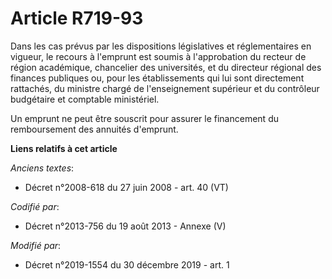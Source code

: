 # Article R719-93

Dans les cas prévus par les dispositions législatives et réglementaires en vigueur, le recours à l'emprunt est soumis à
l'approbation du recteur de région académique, chancelier des universités, et du directeur régional des finances publiques
ou, pour les établissements qui lui sont directement rattachés, du ministre chargé de l'enseignement supérieur et du
contrôleur budgétaire et comptable ministériel.

Un emprunt ne peut être souscrit pour assurer le financement du remboursement des annuités d'emprunt.

**Liens relatifs à cet article**

_Anciens textes_:

  - Décret n°2008-618 du 27 juin 2008 - art. 40 (VT)

_Codifié par_:

  - Décret n°2013-756 du 19 août 2013 -  Annexe (V)

_Modifié par_:

  - Décret n°2019-1554 du 30 décembre 2019 - art. 1

